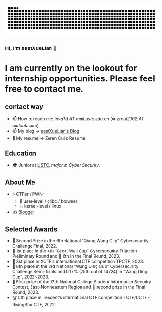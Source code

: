 <picture>
  <source media="(prefers-color-scheme: dark)" srcset="https://raw.githubusercontent.com/AvavaAYA/AvavaAYA/output/github-contribution-grid-snake-dark.svg">
  <source media="(prefers-color-scheme: light)" srcset="https://raw.githubusercontent.com/AvavaAYA/AvavaAYA/output/github-contribution-grid-snake.svg">
  <img alt="github contribution grid snake animation" src="https://raw.githubusercontent.com/AvavaAYA/AvavaAYA/output/github-contribution-grid-snake.svg">
</picture>

### Hi, I'm eastXueLian 👋

# I am currently on the lookout for internship opportunities. Please feel free to contact me.

## contact way

- 📫 How to reach me: *inva1id AT mail.ustc.edu.cn* (or *zrcui2002 AT outlook.com*)
- 📫 My blog -> [eastXueLian's Blog](https://eastxuelian.nebuu.la)
- 📑 My resume -> [Zeren Cui's Resume](https://resume.zerencui.com)

## Education

- 🎓 Junior at [USTC](https://en.wikipedia.org/wiki/University_of_Science_and_Technology_of_China), _major in Cyber Security_.

## About Me

- ⚡ CTFer / PWN:
  - 💫 user-level / glibc / browser
  - 💥 kernel-level / linux
- ✍️ [Blogger](https://avavaaya.github.io/)

## Selected Awards

- 🥈 Second Prize in the 6th National “Qiang Wang Cup” Cybersecurity Challenge Final, 2022.
- 🥇 1st place in the 4th “Great Wall Cup” Cybersecurity Triathlon Preliminary Round and 🥈 6th in the Final Round, 2023.
- 🥉 3st place in XCTF’s international CTF competition TPCTF, 2023.
- 🥈 8th place in the 3rd National “Wang Ding Cup” Cybersecurity Challenge Semi-finals and 0.17% (25th out of 14724) in “Wang Ding Cup”, 2022~2023.
- 🥇 First prize of the 17th National College Student Information Security Contest, East-Northeastern Region and 🥈 second prize in the Final Round, 2023.
- 🏆 5th place in Tencent’s international CTF competition TCTF/0CTF - RisingStar CTF, 2022.

<!-- [![my Github data](https://github-readme-stats.vercel.app/api?username=AvavaAYA)]() -->
